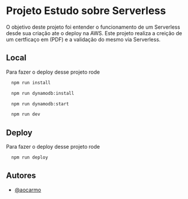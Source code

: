 
# Projeto Estudo sobre Serverless

O objetivo deste projeto foi entender o funcionamento de um Serverless desde sua criação ate o deploy na AWS. Este projeto realiza a creição de um certficaço em (PDF) e a validação do mesmo via Serverless.



## Local

Para fazer o deploy desse projeto rode

```bash
  npm run install
```

```bash
  npm run dynamodb:install
```

```bash
  npm run dynamodb:start
```

```bash
  npm run dev
```


## Deploy

Para fazer o deploy desse projeto rode

```bash
  npm run deploy
```


## Autores

- [@aocarmo](https://github.com/aocarmo)

